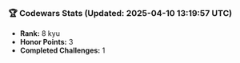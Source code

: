 ### 🏆 Codewars Stats (Updated: 2025-04-10 13:19:57 UTC)

- **Rank:** 8 kyu
- **Honor Points:** 3
- **Completed Challenges:** 1
